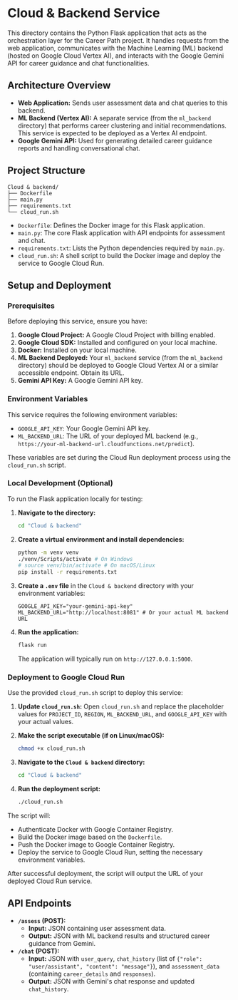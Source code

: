 # Cloud & Backend Service

This directory contains the Python Flask application that acts as the orchestration layer for the Career Path project. It handles requests from the web application, communicates with the Machine Learning (ML) backend (hosted on Google Cloud Vertex AI), and interacts with the Google Gemini API for career guidance and chat functionalities.

## Architecture Overview

- **Web Application:** Sends user assessment data and chat queries to this backend.
- **ML Backend (Vertex AI):** A separate service (from the `ml_backend` directory) that performs career clustering and initial recommendations. This service is expected to be deployed as a Vertex AI endpoint.
- **Google Gemini API:** Used for generating detailed career guidance reports and handling conversational chat.

## Project Structure

```
Cloud & backend/
├── Dockerfile
├── main.py
├── requirements.txt
└── cloud_run.sh
```

- `Dockerfile`: Defines the Docker image for this Flask application.
- `main.py`: The core Flask application with API endpoints for assessment and chat.
- `requirements.txt`: Lists the Python dependencies required by `main.py`.
- `cloud_run.sh`: A shell script to build the Docker image and deploy the service to Google Cloud Run.

## Setup and Deployment

### Prerequisites

Before deploying this service, ensure you have:

1.  **Google Cloud Project:** A Google Cloud Project with billing enabled.
2.  **Google Cloud SDK:** Installed and configured on your local machine.
3.  **Docker:** Installed on your local machine.
4.  **ML Backend Deployed:** Your `ml_backend` service (from the `ml_backend` directory) should be deployed to Google Cloud Vertex AI or a similar accessible endpoint. Obtain its URL.
5.  **Gemini API Key:** A Google Gemini API key.

### Environment Variables

This service requires the following environment variables:

-   `GOOGLE_API_KEY`: Your Google Gemini API key.
-   `ML_BACKEND_URL`: The URL of your deployed ML backend (e.g., `https://your-ml-backend-url.cloudfunctions.net/predict`).

These variables are set during the Cloud Run deployment process using the `cloud_run.sh` script.

### Local Development (Optional)

To run the Flask application locally for testing:

1.  **Navigate to the directory:**
    ```bash
    cd "Cloud & backend"
    ```
2.  **Create a virtual environment and install dependencies:**
    ```bash
    python -m venv venv
    ./venv/Scripts/activate # On Windows
    # source venv/bin/activate # On macOS/Linux
    pip install -r requirements.txt
    ```
3.  **Create a `.env` file** in the `Cloud & backend` directory with your environment variables:
    ```
    GOOGLE_API_KEY="your-gemini-api-key"
    ML_BACKEND_URL="http://localhost:8081" # Or your actual ML backend URL
    ```
4.  **Run the application:**
    ```bash
    flask run
    ```
    The application will typically run on `http://127.0.0.1:5000`.

### Deployment to Google Cloud Run

Use the provided `cloud_run.sh` script to deploy this service:

1.  **Update `cloud_run.sh`:**
    Open `cloud_run.sh` and replace the placeholder values for `PROJECT_ID`, `REGION`, `ML_BACKEND_URL`, and `GOOGLE_API_KEY` with your actual values.

2.  **Make the script executable (if on Linux/macOS):**
    ```bash
    chmod +x cloud_run.sh
    ```

3.  **Navigate to the `Cloud & backend` directory:**
    ```bash
    cd "Cloud & backend"
    ```

4.  **Run the deployment script:**
    ```bash
    ./cloud_run.sh
    ```

The script will:
-   Authenticate Docker with Google Container Registry.
-   Build the Docker image based on the `Dockerfile`.
-   Push the Docker image to Google Container Registry.
-   Deploy the service to Google Cloud Run, setting the necessary environment variables.

After successful deployment, the script will output the URL of your deployed Cloud Run service.

## API Endpoints

-   **`/assess` (POST):**
    -   **Input:** JSON containing user assessment data.
    -   **Output:** JSON with ML backend results and structured career guidance from Gemini.
-   **`/chat` (POST):**
    -   **Input:** JSON with `user_query`, `chat_history` (list of `{"role": "user/assistant", "content": "message"}`), and `assessment_data` (containing `career_details` and `responses`).
    -   **Output:** JSON with Gemini's chat response and updated `chat_history`.
